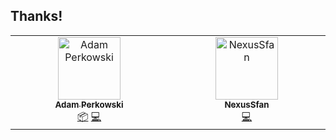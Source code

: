 ## Thanks!

<!-- ALL-CONTRIBUTORS-LIST:START - Do not remove or modify this section -->
<!-- prettier-ignore-start -->
<!-- markdownlint-disable -->
<table>
  <tbody>
    <tr>
      <td align="center" valign="top" width="14.28%"><a href="https://adamperkowski.dev"><img src="https://avatars.githubusercontent.com/u/75480869?v=4?s=100" width="100px;" alt="Adam Perkowski"/><br /><sub><b>Adam Perkowski</b></sub></a><br /><a href="#platform-adamperkowski" title="Packaging/porting to new platform">📦</a> <a href="#code-adamperkowski" title="Code">💻</a></td>
      <td align="center" valign="top" width="14.28%"><a href="http://mrchicken.nsf-home.ip-dynamic.org"><img src="https://avatars.githubusercontent.com/u/131726447?v=4?s=100" width="100px;" alt="NexusSfan"/><br /><sub><b>NexusSfan</b></sub></a><br /><a href="#code-NexusSfan" title="Code">💻</a></td>
    </tr>
  </tbody>
</table>

<!-- markdownlint-restore -->
<!-- prettier-ignore-end -->

<!-- ALL-CONTRIBUTORS-LIST:END -->
